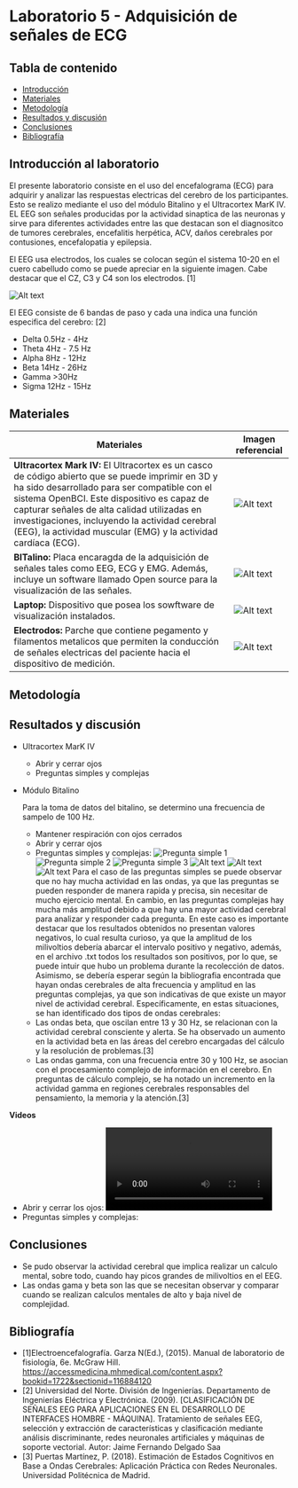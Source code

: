 # Laboratorio 5 - Adquisición de señales de ECG

## Tabla de contenido
- [Introducción](#Introducción_al_laboratorio )
- [Materiales](#Materiales)
- [Metodología](#Metodología)
- [Resultados y discusión](#Resultadosydiscusión)
- [Conclusiones](#Conclusiones) 
- [Bibliografía](#Bibliografía)

## Introducción al laboratorio 
El presente laboratorio consiste en el uso del encefalograma (ECG) para adquirir y analizar las respuestas electricas del cerebro de los participantes. Esto se realizo mediante el uso del módulo Bitalino y el Ultracortex MarK IV. EL EEG son señales producidas por la actividad sinaptica de las neuronas y sirve para diferentes actividades entre las que destacan son el diagnositco de tumores cerebrales, encefalitis herpética, ACV, daños cerebrales por contusiones, encefalopatia y epilepsia.

El EEG usa electrodos, los cuales se colocan según el sistema 10-20 en el cuero cabelludo como se puede apreciar en la siguiente imagen. Cabe destacar que el CZ, C3 y C4 son los electrodos. [1]

![Alt text](Imagenes/m_fer_ch21_fig-21-01.png)

El EEG consiste de 6 bandas de paso y cada una indica una función especifica del cerebro: [2]
- Delta 0.5Hz - 4Hz
- Theta 4Hz - 7.5 Hz
- Alpha 8Hz - 12Hz
- Beta 14Hz - 26Hz
- Gamma >30Hz
- Sigma 12Hz - 15Hz
## Materiales
| Materiales | Imagen referencial | 
|----------|----------|
|**Ultracortex Mark IV:** El Ultracortex es un casco de código abierto que se puede imprimir en 3D y ha sido desarrollado para ser compatible con el sistema OpenBCI. Este dispositivo es capaz de capturar señales de alta calidad utilizadas en investigaciones, incluyendo la actividad cerebral (EEG), la actividad muscular (EMG) y la actividad cardíaca (ECG). | ![Alt text](Imagenes/asdasd.png) | 
| **BITalino:** Placa encaragda de la adquisición de señales tales como EEG, ECG y EMG. Además, incluye un software llamado Open source para la visualización de las señales.    |  ![Alt text](Imagenes/14022-01a.jpg) | 
| **Laptop:** Dispositivo que posea los sowftware de visualización instalados.    |  ![Alt text](<Imagenes/Captura de pantalla 2023-10-01 142448.png>) | 
| **Electrodos:** Parche que contiene pegamento y filamentos metalicos que permiten la conducción de señales electricas del paciente hacia el dispositivo de medición.        |  ![Alt text](Imagenes/gjhj.png)|

## Metodología

## Resultados y discusión
- Ultracortex MarK IV
    - Abrir y cerrar ojos
    - Preguntas simples y complejas
- Módulo Bitalino
    
    Para la toma de datos del bitalino, se determino una frecuencia de sampelo de 100 Hz.
    - Mantener respiración con ojos cerrados
    - Abrir y cerrar ojos
    - Preguntas simples y complejas:
        ![Pregunta simple 1](<Imagenes/Pregunta simple 1.png>)
        ![Pregunta simple 2](<Imagenes/Pregunta simple 2.png>)
        ![Pregunta simple 3](<Imagenes/Pregunta simple 3.png>)
        ![Alt text](<Imagenes/Pregunta compleja 1.png>)
        ![Alt text](<Imagenes/Pregunta compleja 2.png>)
        ![Alt text](<Imagenes/Pregunta compleja 3.png>)
    Para el caso de las preguntas simples se puede observar que no hay mucha actividad en las ondas, ya que las preguntas se pueden responder de manera rapida y precisa, sin necesitar de mucho ejercicio mental. En cambio, en las preguntas complejas hay mucha más amplitud debido a que hay una mayor actividad cerebral para analizar y responder cada pregunta. En este caso es importante destacar que los resultados obtenidos no presentan valores negativos, lo cual resulta curioso, ya que la amplitud de los milivoltios debería abarcar el intervalo positivo y negativo, además, en el archivo .txt todos los resultados son positivos, por lo que, se puede intuir que hubo un problema durante la recolección de datos. Asimismo, se debería esperar según la bibliografia encontrada que hayan ondas cerebrales de alta frecuencia y amplitud en las preguntas complejas, ya que son indicativas de que existe un mayor nivel de actividad cerebral. Específicamente, en estas situaciones, se han identificado dos tipos de ondas cerebrales:
    - Las ondas beta, que oscilan entre 13 y 30 Hz, se relacionan con la actividad cerebral consciente y alerta. Se ha observado un aumento en la actividad beta en las áreas del cerebro encargadas del cálculo y la resolución de problemas.[3]
    - Las ondas gamma, con una frecuencia entre 30 y 100 Hz, se asocian con el procesamiento complejo de información en el cerebro. En preguntas de cálculo complejo, se ha notado un incremento en la actividad gamma en regiones cerebrales responsables del pensamiento, la memoria y la atención.[3]

**Videos**
- Abrir y cerrar los ojos:
<video src="Videos/cerrando_ojos.mp4" controls title="Title"></video>
- Preguntas simples y complejas:


## Conclusiones
- Se pudo observar la actividad cerebral que implica realizar un calculo mental, sobre todo, cuando hay picos grandes de milivoltios en el EEG.
- Las ondas gama y beta son las que se necesitan observar y comparar cuando se realizan calculos mentales de alto y baja nivel de complejidad.
## Bibliografía

- [1]Electroencefalografía. Garza N(Ed.), (2015). Manual de laboratorio de fisiología, 6e. McGraw Hill. https://accessmedicina.mhmedical.com/content.aspx?bookid=1722&sectionid=116884120
- [2] Universidad del Norte. División de Ingenierías. Departamento de Ingenierías Eléctrica y Electrónica. (2009). [CLASIFICACIÓN DE SEÑALES EEG PARA APLICACIONES EN EL DESARROLLO DE INTERFACES HOMBRE - MÁQUINA]. Tratamiento de señales EEG, selección y extracción de características y clasificación mediante análisis discriminante, redes neuronales artificiales y máquinas de soporte vectorial. Autor: Jaime Fernando Delgado Saa
- [3] Puertas Martínez, P. (2018). Estimación de Estados Cognitivos en Base a Ondas Cerebrales: Aplicación Práctica con Redes Neuronales. Universidad Politécnica de Madrid.